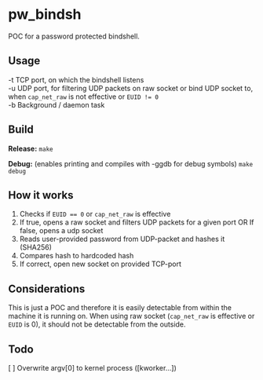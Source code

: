 # pw_bindsh

POC for a password protected bindshell.

## Usage

-t      TCP port, on which the bindshell listens <br>
-u      UDP port, for filtering UDP packets on raw socket or bind UDP socket to, when `cap_net_raw` is not effective or `EUID != 0` <br>
-b      Background / daemon task <br>

## Build

**Release:**
`make`

**Debug:** (enables printing and compiles with -ggdb for debug symbols)
`make debug`

## How it works

1. Checks if `EUID == 0` or `cap_net_raw` is effective
2. If true, opens a raw socket and filters UDP packets for a given port
    OR
   If false, opens a udp socket
3. Reads user-provided password from UDP-packet and hashes it (SHA256)
4. Compares hash to hardcoded hash
5. If correct, open new socket on provided TCP-port

## Considerations

This is just a POC and therefore it is easily detectable from within the machine it is running on.
When using raw socket (`cap_net_raw` is effective or `EUID` is 0), it should not be detectable from the outside.

## Todo

[ ] Overwrite argv[0] to kernel process ([kworker...]) 
